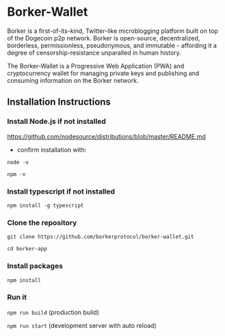 # Borker-Wallet

Borker is a first-of-its-kind, Twitter-like microblogging platform built on top of the Dogecoin p2p network. Borker is open-source, decentralized, borderless, permissionless, pseudonymous, and immutable - affording it a degree of censorship-resistance unparalled in human history.

The Borker-Wallet is a Progressive Web Application (PWA) and cryptocurrency wallet for managing private keys and publishing and consuming information on the Borker network.

## Installation Instructions

### Install Node.js if not installed
https://github.com/nodesource/distributions/blob/master/README.md

* confirm installation with:

```node -v```

```npm -v```

### Install typescript if not installed
```npm install -g typescript```

### Clone the repository
```git clone https://github.com/borkerprotocol/borker-wallet.git```

```cd borker-app```

### Install packages
```npm install```

### Run it
```npm run build``` (production build)

```npm run start``` (development server with auto reload)
